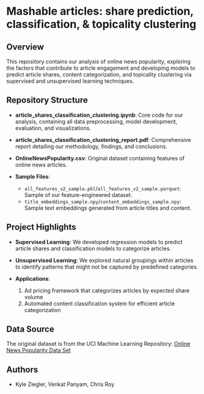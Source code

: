 # Mashable articles: share prediction, classification, & topicality clustering

## Overview
This repository contains our analysis of online news popularity, exploring the factors that contribute to article engagement and developing models to predict article shares, content categorization, and topicality clustering via supervised and unsupervised learning techniques.

## Repository Structure

- **article_shares_classification_clustering.ipynb**: Core code for our analysis, containing all data preprocessing, model development, evaluation, and visualizations.

- **article_shares_classification_clustering_report.pdf**: Comprehensive report detailing our methodology, findings, and conclusions.

- **OnlineNewsPopularity.csv**: Original dataset containing features of online news articles.

- **Sample Files**:
  - `all_features_v2_sample.pkl`/`all_features_v2_sample.parquet`: Sample of our feature-engineered dataset.
  - `title_embeddings_sample.npy`/`content_embeddings_sample.npy`: Sample text embeddings generated from article titles and content.

## Project Highlights

- **Supervised Learning**: We developed regression models to predict article shares and classification models to categorize articles.

- **Unsupervised Learning**: We explored natural groupings within articles to identify patterns that might not be captured by predefined categories.

- **Applications**:
  1. Ad pricing framework that categorizes articles by expected share volume
  2. Automated content classification system for efficient article categorization

## Data Source

The original dataset is from the UCI Machine Learning Repository: [Online News Popularity Data Set](https://archive.ics.uci.edu/ml/datasets/Online+News+Popularity)

## Authors

- Kyle Ziegler, Venkat Panyam, Chris Roy
